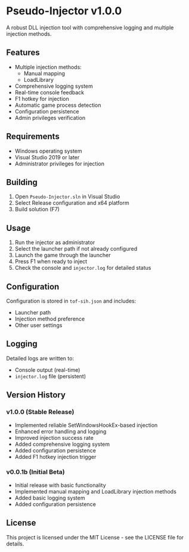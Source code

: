 # Pseudo-Injector v1.0.0

A robust DLL injection tool with comprehensive logging and multiple injection methods.

## Features

- Multiple injection methods:
  - Manual mapping
  - LoadLibrary
- Comprehensive logging system
- Real-time console feedback
- F1 hotkey for injection
- Automatic game process detection
- Configuration persistence
- Admin privileges verification

## Requirements

- Windows operating system
- Visual Studio 2019 or later
- Administrator privileges for injection

## Building

1. Open `Pseudo-Injector.sln` in Visual Studio
2. Select Release configuration and x64 platform
3. Build solution (F7)

## Usage

1. Run the injector as administrator
2. Select the launcher path if not already configured
3. Launch the game through the launcher
4. Press F1 when ready to inject
5. Check the console and `injector.log` for detailed status

## Configuration

Configuration is stored in `tof-sih.json` and includes:
- Launcher path
- Injection method preference
- Other user settings

## Logging

Detailed logs are written to:
- Console output (real-time)
- `injector.log` file (persistent)

## Version History

### v1.0.0 (Stable Release)
- Implemented reliable SetWindowsHookEx-based injection
- Enhanced error handling and logging
- Improved injection success rate
- Added comprehensive logging system
- Added configuration persistence
- Added F1 hotkey injection trigger

### v0.0.1b (Initial Beta)
- Initial release with basic functionality
- Implemented manual mapping and LoadLibrary injection methods
- Added basic logging system
- Added configuration persistence

## License

This project is licensed under the MIT License - see the LICENSE file for details.
